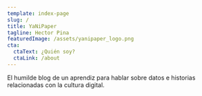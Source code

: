 ```yaml
---
template: index-page
slug: /
title: YaNiPaper
tagline: Hector Pina
featuredImage: /assets/yanipaper_logo.png
cta:
  ctaText: ¿Quién soy?
  ctaLink: /about
---
```

El humilde blog de un aprendiz para hablar sobre datos e historias relacionadas con la cultura digital.